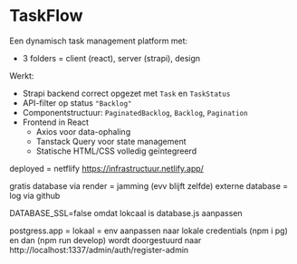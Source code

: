 # TaskFlow

Een dynamisch task management platform met:
-  3 folders = client (react), server (strapi), design 

 Werkt:
- Strapi backend correct opgezet met `Task` en `TaskStatus`
- API-filter op status `"Backlog"` 
- Componentstructuur: `PaginatedBacklog`, `Backlog`, `Pagination`
- Frontend in React
  - Axios voor data-ophaling
  - Tanstack Query voor state management
  - Statische HTML/CSS volledig geïntegreerd
 
deployed = netflify 
https://infrastructuur.netlify.app/

gratis database via render = jamming (evv blijft zelfde) externe database = log via github

DATABASE_SSL=false omdat lokcaal is 
database.js aanpassen 

postgress.app  = lokaal = env aanpassen naar lokale credentials 
(npm i pg) en dan (npm run develop) wordt doorgestuurd naar http://localhost:1337/admin/auth/register-admin

